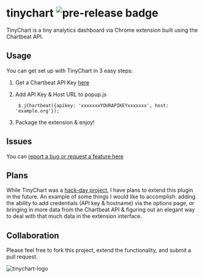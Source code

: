 # tinychart ![pre-release badge](https://img.shields.io/badge/extension-pre--release-green.svg)
TinyChart is a tiny analytics dashboard via Chrome extension built using the Chartbeat API.

## Usage
You can get set up with TinyChart in 3 easy steps:

1. Get a Chartbeat API Key [here](https://chartbeat.com/docs/api/)

2. Add API Key & Host URL to popup.js

        $.jChartbeat({apikey: 'xxxxxxxYOURAPIKEYxxxxxxx', host: 'example.org'});

3. Package the extension & enjoy!

## Issues
You can [report a bug or request a feature here](https://github.com/joshosbrn/tinychart/issues)

## Plans
While TinyChart was a [hack-day project](http://www.niemanlab.org/2011/08/npr-tries-something-new-a-day-to-let-managers-step-away-and-developers-play/), I have plans to extend this plugin in the future. An example of some things I would like to accomplish: adding the ability to add credentials (API key & hostname) via the options page, or bringing in more data from the Chartbeat API & figuring out an elegant way to deal with that much data in the extension interface.

## Collaboration
Please feel free to fork this project, extend the functionality, and submit a pull request.


![tinychart-logo](https://cloud.githubusercontent.com/assets/5692127/7657913/eda2150c-fb03-11e4-860f-683d98f83f23.png)

